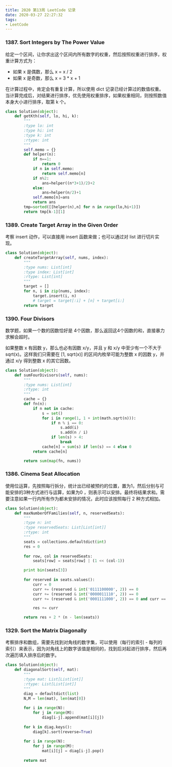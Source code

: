 ```yaml
---
title: 2020 第13周 LeetCode 记录
date: 2020-03-27 22:27:32
tags:
- LeetCode
---
```



### 1387. Sort Integers by The Power Value

给定一个区间，让你求出这个区间内所有数字的权重，然后按照权重进行排序，权重计算方式为：

* 如果 x 是偶数，那么 x = x / 2
* 如果 x 是奇数，那么 x = 3 * x + 1

在计算过程中，肯定会有重复计算，所以使用 dict 记录已经计算过的数值权重。当计算完成后，对结果进行排序，优先使用权重排序，如果权重相同，则按照数值本身大小进行排序，取第 k 个。



```python
class Solution(object):
    def getKth(self, lo, hi, k):
        """
        :type lo: int
        :type hi: int
        :type k: int
        :rtype: int
        """
        self.memo = {}
        def helper(n):
            if n==1:
                return 0
            if n in self.memo:
                return self.memo[n]
            if n%2:
                ans=helper((n*3+1)/2)+2
            else:
                ans=helper(n/2)+1
            self.memo[n]=ans
            return ans
        tmp=sorted([[helper(n),n] for n in range(lo,hi+1)])
        return tmp[k-1][1]
```

### 1389. Create Target Array in the Given Order

考察 insert 动作，可以直接用 insert 函数来做；也可以通过对 list 进行切片实现。

```python
class Solution(object):
    def createTargetArray(self, nums, index):
        """
        :type nums: List[int]
        :type index: List[int]
        :rtype: List[int]
        """
        target = []
        for n, i in zip(nums, index):
            target.insert(i, n)
            # target = target[:i] + [n] + target[i:]
        return target
```


### 1390. Four Divisors

数学题，如果一个数的因数恰好是 4个因数，那么返回这4个因数的和，直接暴力求解会超时。

如果整数 x 有因数 y，那么也必有因数 x/y，并且 y 和 x/y 中至少有一个不大于 sqrt(x)。这样我们只需要在 [1, sqrt(x)] 的区间内枚举可能为整数 x 的因数 y，并通过 x/y 得到整数 x 的其它因数。


```python
class Solution(object):
    def sumFourDivisors(self, nums):
        """
        :type nums: List[int]
        :rtype: int
        """
        cache = {}
        def fn(n):
            if n not in cache:
                s = set()
                for i in range(1, 1 + int(math.sqrt(n))):
                    if n % i == 0:
                        s.add(i)
                        s.add(n / i)
                    if len(s) > 4:
                        break
                cache[n] = sum(s) if len(s) == 4 else 0
            return cache[n]

        return sum(map(fn, nums))
```


### 1386. Cinema Seat Allocation

使用位运算，先按照每行拆分，统计出已经被预约的位置，置为1，然后分别与可能安排的3种方式进行与运算，如果为0 ，则表示可以安排。最终将结果求和。需要注意如果一行内所有作为都未安排的情况，此时应该按照每行 2 种方式相加。


```python
class Solution(object):
    def maxNumberOfFamilies(self, n, reservedSeats):
        """
        :type n: int
        :type reservedSeats: List[List[int]]
        :rtype: int
        """
        seats = collections.defaultdict(int) 
        res = 0
		
        for row, col in reservedSeats:
            seats[row] = seats[row] | (1 << (col-1))

        print bin(seats[3])
            
        for reserved in seats.values():
            curr = 0
            curr += (reserved & int('0111100000', 2)) == 0
            curr += (reserved & int('0000011110', 2)) == 0
            curr += (reserved & int('0001111000', 2)) == 0 and curr == 0

            res += curr    

        return res + 2 * (n - len(seats))
```


### 1329. Sort the Matrix Diagonally

考察排序和数组，需要先找到对角线的数字集，可以使用（每行的索引 - 每列的索引）来表示，因为对角线上的数字该值是相同的，找到后对起进行排序，然后再次遍历填入排序后的数字。


```python
class Solution(object):
    def diagonalSort(self, mat):
        """
        :type mat: List[List[int]]
        :rtype: List[List[int]]
        """
        diag = defaultdict(list)
        N,M = len(mat), len(mat[0])
        
        for i in range(N):
            for j in range(M):
                diag[i-j].append(mat[i][j])
        
        for k in diag.keys():
            diag[k].sort(reverse=True)
        
        for i in range(N):
            for j in range(M):
                mat[i][j] = diag[i-j].pop()
        
        return mat
```